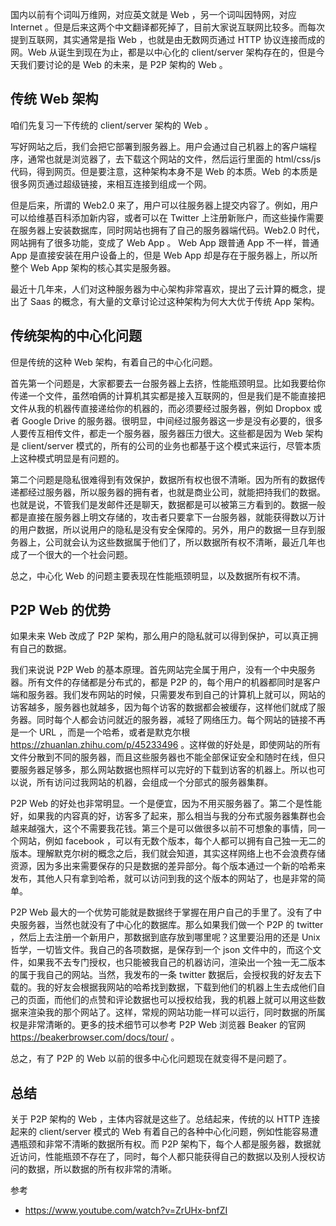 国内以前有个词叫万维网，对应英文就是 Web ，另一个词叫因特网，对应 Internet 。但是后来这两个中文翻译都死掉了，目前大家说互联网比较多。而每次提到互联网，其实通常是指 Web ，也就是由无数网页通过 HTTP 协议连接而成的网。Web 从诞生到现在为止，都是以中心化的 client/server 架构存在的，但是今天我们要讨论的是 Web 的未来，是 P2P 架构的 Web 。

## 传统 Web 架构

咱们先复习一下传统的 client/server 架构的 Web 。

写好网站之后，我们会把它部署到服务器上。用户会通过自己机器上的客户端程序，通常也就是浏览器了，去下载这个网站的文件，然后运行里面的 html/css/js 代码，得到网页。但是要注意，这种架构本身不是 Web 的本质。Web 的本质是很多网页通过超级链接，来相互连接到组成一个网。

但是后来，所谓的 Web2.0 来了，用户可以往服务器上提交内容了。例如，用户可以给维基百科添加新内容，或者可以在 Twitter 上注册新账户，而这些操作需要在服务器上安装数据库，同时网站也拥有了自己的服务器端代码。Web2.0 时代，网站拥有了很多功能，变成了 Web App 。 Web App 跟普通 App 不一样，普通 App 是直接安装在用户设备上的，但是 Web App 却是存在于服务器上，所以所整个 Web App 架构的核心其实是服务器。

最近十几年来，人们对这种服务器为中心架构非常喜欢，提出了云计算的概念，提出了 Saas 的概念，有大量的文章讨论过这种架构为何大大优于传统 App 架构。

## 传统架构的中心化问题

但是传统的这种 Web 架构，有着自己的中心化问题。

首先第一个问题是，大家都要去一台服务器上去挤，性能瓶颈明显。比如我要给你传递一个文件，虽然咱俩的计算机其实都是接入互联网的，但是我们是不能直接把文件从我的机器传直接递给你的机器的，而必须要经过服务器，例如 Dropbox 或者 Google Drive 的服务器。很明显，中间经过服务器这一步是没有必要的，很多人要传互相传文件，都走一个服务器，服务器压力很大。这些都是因为 Web 架构是 client/server 模式的，所有的公司的业务也都基于这个模式来运行，尽管本质上这种模式明显是有问题的。

第二个问题是隐私很难得到有效保护，数据所有权也很不清晰。因为所有的数据传递都经过服务器，所以服务器的拥有者，也就是商业公司，就能把持我们的数据。也就是说，不管我们是发邮件还是聊天，数据都是可以被第三方看到的。数据一般都是直接在服务器上明文存储的，攻击者只要拿下一台服务器，就能获得数以万计的用户数据，所以说用户的隐私是没有安全保障的。另外，用户的数据一旦存到服务器上，公司就会认为这些数据属于他们了，所以数据所有权不清晰，最近几年也成了一个很大的一个社会问题。

总之，中心化 Web 的问题主要表现在性能瓶颈明显，以及数据所有权不清。

## P2P Web 的优势

如果未来 Web 改成了 P2P 架构，那么用户的隐私就可以得到保护，可以真正拥有自己的数据。

我们来说说 P2P Web 的基本原理。首先网站完全属于用户，没有一个中央服务器。所有文件的存储都是分布式的，都是 P2P 的，每个用户的机器都同时是客户端和服务器。我们发布网站的时候，只需要发布到自己的计算机上就可以，网站的访客越多，服务器也就越多，因为每个访客的数据都会被缓存，这样他们就成了服务器。同时每个人都会访问就近的服务器，减轻了网络压力。每个网站的链接不再是一个 URL ，而是一个哈希，或者是默克尔根 https://zhuanlan.zhihu.com/p/45233496 。这样做的好处是，即使网站的所有文件分散到不同的服务器，而且这些服务器也不能全部保证安全和随时在线，但只要服务器足够多，那么网站数据也照样可以完好的下载到访客的机器上。所以也可以说，所有访问过我网站的机器，会组成一个分部式的服务器集群。

P2P Web 的好处也非常明显。一个是便宜，因为不用买服务器了。第二个是性能好，如果我的内容真的好，访客多了起来，那么相当与我的分布式服务器集群也会越来越强大，这个不需要我花钱。第三个是可以做很多以前不可想象的事情，同一个网站，例如 facebook ，可以有无数个版本，每个人都可以拥有自己独一无二的版本。理解默克尔树的概念之后，我们就会知道，其实这样网络上也不会浪费存储资源，因为多出来需要保存的只是数据的差异部分。每个版本通过一个新的哈希来发布，其他人只有拿到哈希，就可以访问到我的这个版本的网站了，也是非常的简单。

P2P Web 最大的一个优势可能就是数据终于掌握在用户自己的手里了。没有了中央服务器，当然也就没有了中心化的数据库。那么如果我们做一个 P2P 的 twitter ，然后上去注册一个新用户，那数据到底存放到哪里呢？这里要沿用的还是 Unix 哲学，一切皆文件。我自己的各项数据，是保存到一个 json 文件中的，而这个文件，如果我不去专门授权，也只能被我自己的机器访问，渲染出一个独一无二版本的属于我自己的网站。当然，我发布的一条 twitter 数据后，会授权我的好友去下载的。我的好友会根据我网站的哈希找到数据，下载到他们的机器上生去成他们自己的页面，而他们的点赞和评论数据也可以授权给我，我的机器上就可以用这些数据来渲染我的那个网站了。这样，常规的网站功能一样可以运行，同时数据的所属权是非常清晰的。更多的技术细节可以参考 P2P Web 浏览器 Beaker 的官网 https://beakerbrowser.com/docs/tour/ 。

总之，有了 P2P 的 Web 以前的很多中心化问题现在就变得不是问题了。

## 总结

关于 P2P 架构的 Web ，主体内容就是这些了。总结起来，传统的以 HTTP 连接起来的 client/server 模式的 Web 有着自己的各种中心化问题，例如性能容易遭遇瓶颈和非常不清晰的数据所有权。而 P2P 架构下，每个人都是服务器，数据就近访问，性能瓶颈不存在了，同时，每个人都只能获得自己的数据以及别人授权访问的数据，所以数据的所有权非常的清晰。

参考

- https://www.youtube.com/watch?v=ZrUHx-bnfZI
